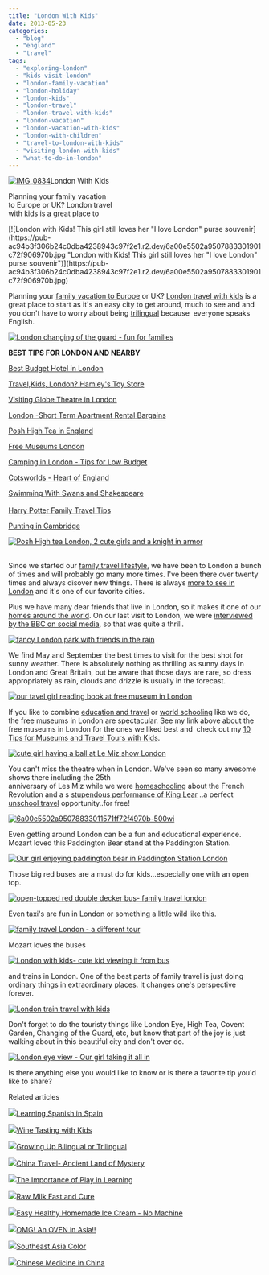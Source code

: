 ```yaml
---
title: "London With Kids"
date: 2013-05-23
categories: 
  - "blog"
  - "england"
  - "travel"
tags: 
  - "exploring-london"
  - "kids-visit-london"
  - "london-family-vacation"
  - "london-holiday"
  - "london-kids"
  - "london-travel"
  - "london-travel-with-kids"
  - "london-vacation"
  - "london-vacation-with-kids"
  - "london-with-children"
  - "travel-to-london-with-kids"
  - "visiting-london-with-kids"
  - "what-to-do-in-london"
---
```


[![IMG_0834](https://pub-ac94b3f306b24c0dba4238943c97f2e1.r2.dev/6a00e5502a9507883301910268d643970c.jpg "IMG_0834")](https://pub-ac94b3f306b24c0dba4238943c97f2e1.r2.dev/6a00e5502a9507883301910268d643970c.jpg)London With Kids  
  
Planning your family vacation  
to Europe or UK? London travel  
with kids is a great place to

<!--more--> [![London with Kids! This girl still loves her "I love London" purse souvenir](https://pub-ac94b3f306b24c0dba4238943c97f2e1.r2.dev/6a00e5502a9507883301901c72f906970b.jpg "London with Kids! This girl still loves her "I love London" purse souvenir")](https://pub-ac94b3f306b24c0dba4238943c97f2e1.r2.dev/6a00e5502a9507883301901c72f906970b.jpg)  
  
Planning your [family vacation to Europe](http://soultravelers3new.local/2012/02/5-best-european-family-vacations.html "best family vacations in Europe") or UK? [London travel with kids](http://soultravelers3new.local/2011/10/family-travel-england-london-bridge-photo.html "London travel with kids") is a great place to start as it's an easy city to get around, much to see and and you don't have to worry about being [trilingual](http://soultravelers3new.local/2013/01/raising-a-bilingual-child-or-trilingual.html "raising a bilingual or trilingual kid") because  everyone speaks English.  
  
[![London changing of the guard - fun for families](https://pub-ac94b3f306b24c0dba4238943c97f2e1.r2.dev/6a00e5502a950788330192aa316368970d.jpg "London changing of the guard - fun for families")](https://pub-ac94b3f306b24c0dba4238943c97f2e1.r2.dev/6a00e5502a950788330192aa316368970d.jpg)  
  
  
**BEST TIPS FOR LONDON AND NEARBY**  
  
[Best Budget Hotel in London](http://soultravelers3new.local/2011/02/top-budget-hotel-london-travelodge-waterloo-review-central-london-lodging-bargain-family-friendly.html#more "best budget hotel in London")  
  
[Travel,Kids, London? Hamley's Toy Store](http://soultravelers3new.local/2012/03/travel-kids-london-hamleys-toy-store.html "kids travel london - Hamleys toy store")  
  
[Visiting Globe Theatre in London](http://soultravelers3new.local/2009/07/family-travel-photoengland-globe-theatre-king-lear.html#more "globe theatre in London travel")  
  
[London -Short Term Apartment Rental Bargains](http://soultravelers3new.local/2009/10/-roomorama-short-term-rentals-usa-london-budget-hotel-apartments-.html#more "london short term apartment rental bargain")  
  
[Posh High Tea in England](http://soultravelers3new.local/2009/10/family-travel-photo-england-knight-tapestry-high-tea.html#more "posh high tea English")  
  
[Free Museums London](http://soultravelers3new.local/2010/10/family-travel-london-free-museums-educational-family-adventures-for-homeschool.html "free museums london travel")  
  
[Camping in London - Tips for Low Budget](http://soultravelers3new.local/2012/04/camping-in-london-best-low-budget-travel.html "camping London best tips")  
  
[Cotsworlds - Heart of England](http://soultravelers3new.local/2009/09/family-travel-photo-england-cotswolds-church-heart-of-england.html#more "cotsworlds heart of england")  
  
[Swimming With Swans and Shakespeare](http://soultravelers3new.local/2009/02/swimming-with-swans-stratforduponavon-england-uk.html "swimming with swans and shakespeare")  
[](http://soultravelers3new.local/2012/04/camping-in-london-best-low-budget-travel.html "camping London best tips")  
[Harry Potter Family Travel Tips](http://soultravelers3new.local/2012/08/harry-potter-books-and-family-travel-tips.html "Harry Potter family travel tips")  
  
[Punting in Cambridge](http://soultravelers3new.local/2012/08/punting-in-cambridge.html "Punting in Cambridge")  
  
[![Posh High tea London, 2 cute girls and a knight in armor](https://pub-ac94b3f306b24c0dba4238943c97f2e1.r2.dev/6a00e5502a9507883301910268fd80970c.jpg "Posh High tea London, 2 cute girls and a knight in armor")](https://pub-ac94b3f306b24c0dba4238943c97f2e1.r2.dev/6a00e5502a9507883301910268fd80970c.jpg)  
   
  
Since we started our [family travel lifestyle](http://soultravelers3new.local/2011/02/kids-friends-travel-on-the-ultimate-family-adventure.html "family travel lifestyle"), we have been to London a bunch of times and will probably go many more times. I've been there over twenty times and always disover new things. There is always [more to see in London](http://soultravelers3new.local/2009/10/family-travel-photo-england-knight-tapestry-high-tea.html#more "more to see in London") and it's one of our favorite cities.  
  
Plus we have many dear friends that live in London, so it makes it one of our [homes around the world](http://soultravelers3new.local/2012/04/best-friends-around-the-world-traveling-with-school-age-kids.html "Making friends around the world"). On our last visit to London, we were [interviewed by the BBC on social media](http://soultravelers3new.local/2010/12/bbc-interviews-soultravelers3-on-social-media-and-travel.html "interveiw soultravelers3 on BBC about social media and travel "), so that was quite a thrill.  
  
  
[![fancy London park with friends in the rain](https://pub-ac94b3f306b24c0dba4238943c97f2e1.r2.dev/6a00e5502a95078833019102701f36970c.jpg "fancy London park with friends in the rain")](https://pub-ac94b3f306b24c0dba4238943c97f2e1.r2.dev/6a00e5502a95078833019102701f36970c.jpg)  
  
We find May and September the best times to visit for the best shot for sunny weather. There is absolutely nothing as thrilling as sunny days in London and Great Britain, but be aware that those days are rare, so dress appropriately as rain, clouds and drizzle is usually in the forecast.  
  
  
[![our tavel girl reading book at free museum in London](https://pub-ac94b3f306b24c0dba4238943c97f2e1.r2.dev/6a00e5502a9507883301901c7a50e0970b.jpg "our tavel girl reading book at free museum in London")](https://pub-ac94b3f306b24c0dba4238943c97f2e1.r2.dev/6a00e5502a9507883301901c7a50e0970b.jpg)  
  
If you like to combine [education and travel](http://soultravelers3new.local/2012/04/the-benefits-of-educational-travel-for-kids.html "education and travel") or [world schooling](http://soultravelers3new.local/2013/01/world-school-education-at-its-best-.html/ "world schooling or unschooling and travel") like we do, the free museums in London are spectacular. See my link above about the free museums in London for the ones we liked best and  check out my [10 Tips for Museums and Travel Tours with Kids](http://soultravelers3new.local/2010/08/10-tips-for-travel-tours-museums-with-kids-family-friendly-travel-advice-information-help-education.html "best tips for museum and travel tours with kids for families").  
  
[![cute girl having a ball at Le Miz show London](https://pub-ac94b3f306b24c0dba4238943c97f2e1.r2.dev/6a00e5502a9507883301910268f8c2970c.jpg "cute girl having a ball at Le Miz show London")](https://pub-ac94b3f306b24c0dba4238943c97f2e1.r2.dev/6a00e5502a9507883301910268f8c2970c.jpg)  
  
You can't miss the theatre when in London. We've seen so many awesome shows there including the 25th  
anniversary of Les Miz while we were [homeschooling](http://soultravelers3new.local/2010/03/long-term-family-travel-homeschool-roadschool-world-school-digitalnomad-lifestyle-design-virtual-.html "homeschooling and travel ") about the French Revolution and a s [stupendous performance of King Lear](http://www.londondingdong.blogspot.com/2008/04/review-of-king-lear-at-globe-theatre.html) ..a perfect [unschool travel](http://soultravelers3new.local/2012/09/how-to-homeschool-through-travel-with-a-gifted-child-.html "unschool travel") opportunity..for free!  
  
[![6a00e5502a95078833011571ff72f4970b-500wi](https://pub-ac94b3f306b24c0dba4238943c97f2e1.r2.dev/6a00e5502a950788330192aa394f1e970d.jpg "6a00e5502a95078833011571ff72f4970b-500wi")](https://pub-ac94b3f306b24c0dba4238943c97f2e1.r2.dev/6a00e5502a950788330192aa394f1e970d.jpg)  
  
  
Even getting around London can be a fun and educational experience. Mozart loved this Paddington Bear stand at the Paddington Station.  
  
[![Our girl enjoying paddington bear in Paddington Station London](https://pub-ac94b3f306b24c0dba4238943c97f2e1.r2.dev/6a00e5502a95078833019102702ebd970c.jpg "Our girl enjoying paddington bear in Paddington Station London")](https://pub-ac94b3f306b24c0dba4238943c97f2e1.r2.dev/6a00e5502a95078833019102702ebd970c.jpg)  
  
  
Those big red buses are a must do for kids...especially one with an open top.  
  
[![open-topped red double decker bus- family travel london](https://pub-ac94b3f306b24c0dba4238943c97f2e1.r2.dev/6a00e5502a95078833019102701d05970c.jpg "open-topped red double decker bus- family travel london")](https://pub-ac94b3f306b24c0dba4238943c97f2e1.r2.dev/6a00e5502a95078833019102701d05970c.jpg)  
  
Even taxi's are fun in London or something a little wild like this.  
  
[![family travel London - a different tour](https://pub-ac94b3f306b24c0dba4238943c97f2e1.r2.dev/6a00e5502a95078833019102702293970c.jpg "family travel London - a different tour")](https://pub-ac94b3f306b24c0dba4238943c97f2e1.r2.dev/6a00e5502a95078833019102702293970c.jpg)  
  
Mozart loves the buses  
  
[![London with kids- cute kid viewing it from bus](https://pub-ac94b3f306b24c0dba4238943c97f2e1.r2.dev/6a00e5502a9507883301901c7a4e1b970b.jpg "London with kids- cute kid viewing it from bus")](https://pub-ac94b3f306b24c0dba4238943c97f2e1.r2.dev/6a00e5502a9507883301901c7a4e1b970b.jpg)  
  
and trains in London. One of the best parts of family travel is just doing ordinary things in extraordinary places. It changes one's perspective forever.  
  
[![London train travel with kids](https://pub-ac94b3f306b24c0dba4238943c97f2e1.r2.dev/6a00e5502a9507883301901c7a52af970b.jpg "London train travel with kids")](https://pub-ac94b3f306b24c0dba4238943c97f2e1.r2.dev/6a00e5502a9507883301901c7a52af970b.jpg)  
  
Don't forget to do the touristy things like London Eye, High Tea, Covent Garden, Changing of the Guard, etc, but know that part of the joy is just walking about in this beautiful city and don't over do.  
  
  
[![London eye view - Our girl taking it all in](https://pub-ac94b3f306b24c0dba4238943c97f2e1.r2.dev/6a00e5502a9507883301901c7a49d7970b.jpg "London eye view - Our girl taking it all in")](https://pub-ac94b3f306b24c0dba4238943c97f2e1.r2.dev/6a00e5502a9507883301901c7a49d7970b.jpg)  
  
  
Is there anything else you would like to know or is there a favorite tip you'd like to share?  
  

Related articles

[![](http://i.zemanta.com/168450990_80_80.jpg)](http://soultravelers3new.local/2013/05/learning-spanish-in-spain.html)[Learning Spanish in Spain](http://soultravelers3new.local/2013/05/learning-spanish-in-spain.html)

[![](http://i.zemanta.com/158870756_80_80.jpg)](http://soultravelers3new.local/2013/04/wine-tasting-with-kids.html)[Wine Tasting with Kids](http://soultravelers3new.local/2013/04/wine-tasting-with-kids.html)

[![](http://i.zemanta.com/158297724_80_80.jpg)](http://soultravelers3new.local/2013/04/growing-up-bilingual-or-trilingual.html)[Growing Up Bilingual or Trilingual](http://soultravelers3new.local/2013/04/growing-up-bilingual-or-trilingual.html)

[![](http://i.zemanta.com/159534827_80_80.jpg)](http://soultravelers3new.local/2013/04/china-travel-ancient-land-of-mystery.html)[China Travel- Ancient Land of Mystery](http://soultravelers3new.local/2013/04/china-travel-ancient-land-of-mystery.html)

[![](http://i.zemanta.com/167436186_80_80.jpg)](http://soultravelers3new.local/2013/05/the-importance-of-play-in-learning.html)[The Importance of Play in Learning](http://soultravelers3new.local/2013/05/the-importance-of-play-in-learning.html)

[![](http://i.zemanta.com/159260770_80_80.jpg)](http://soultravelers3new.local/2013/04/raw-milk-fast-and-cure.html)[Raw Milk Fast and Cure](http://soultravelers3new.local/2013/04/raw-milk-fast-and-cure.html)

[![](http://i.zemanta.com/165167156_80_80.jpg)](http://soultravelers3new.local/2013/05/easy-healthy-homemade-ice-cream-no-machine-.html)[Easy Healthy Homemade Ice Cream - No Machine](http://soultravelers3new.local/2013/05/easy-healthy-homemade-ice-cream-no-machine-.html)

[![](http://i.zemanta.com/169525402_80_80.jpg)](http://soultravelers3new.local/2013/05/omg-an-oven-in-asia.html)[OMG! An OVEN in Asia!!](http://soultravelers3new.local/2013/05/omg-an-oven-in-asia.html)

[![](http://i.zemanta.com/157581590_80_80.jpg)](http://soultravelers3new.local/2013/04/southeast-asia-color.html)[Southeast Asia Color](http://soultravelers3new.local/2013/04/southeast-asia-color.html)

[![](http://i.zemanta.com/170638577_80_80.jpg)](http://soultravelers3new.local/2013/05/chinese-medicine-in-china.html)[Chinese Medicine in China](http://soultravelers3new.local/2013/05/chinese-medicine-in-china.html)
